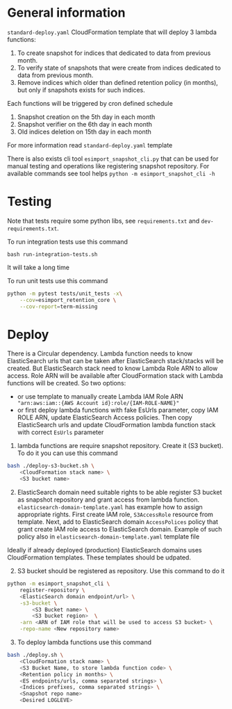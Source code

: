 # General information

`standard-deploy.yaml` CloudFormation template that will deploy 3 lambda functions:
1. To create snapshot for indices that dedicated to data from previous month.
2. To verify state of snapshots that were create from indices dedicated to data from previous month.
3. Remove indices which older than defined retention policy (in months), but only if snapshots exists for such indices.

Each functions will be triggered by cron defined schedule
1. Snapshot creation on the 5th day in each month
2. Snapshot verifier on the 6th day in each month
3. Old indices deletion on 15th day in each month


For more information read `standard-deploy.yaml` template

There is also exists cli tool `esimport_snapshot_cli.py` that can be used for manual testing and operations like registering snapshot repository.
For available commands see tool helps `python -m esimport_snapshot_cli -h`


# Testing

Note that tests require some python libs, see `requirements.txt` and `dev-requirements.txt`.

To run integration tests use this command

`bash run-integration-tests.sh`

It will take a long time

To run unit tests use this command

```bash
python -m pytest tests/unit_tests -x\
    --cov=esimport_retention_core \
    --cov-report=term-missing
```

# Deploy

There is a Circular dependency.
Lambda function needs to know ElasticSearch urls that can be taken after ElasticSearch stack/stacks will be created.
But ElasticSearch stack need to know Lambda Role ARN to allow access. Role ARN will be available after CloudFormation stack with Lambda functions will be created.
So two options:
- or use template to manually create Lambda IAM Role ARN ` "arn:aws:iam::{AWS Account id}:role/{IAM-ROLE-NAME}"`
- or first deploy lambda functions with fake EsUrls parameter, copy IAM ROLE ARN, update ElasticSearch Access policies. Then copy ElasticSearch urls and update CloudFormation lambda function stack with correct `EsUrls` parameter


1. lambda functions are require snapshot repository. Create it (S3 bucket). To do it you can use this command

```bash
bash ./deploy-s3-bucket.sh \
    <CloudFormation stack name> \
    <S3 bucket name>
```

2. ElasticSearch domain need suitable rights to be able register S3 bucket as snapshot repository and grant access from lambda function.
`elasticsearch-domain-template.yaml` has example how to assign appropriate rights.
First create IAM role, `S3AccessRole` resource from template.
Next, add to ElasticSearch domain `AccessPolices` policy that grant create IAM role access to ElasticSearch domain.
Example of such policy also in `elasticsearch-domain-template.yaml` template file

Ideally if already deployed (production) ElasticSearch domains uses CloudFormation templates. These templates should be udpated.


2. S3 bucket should be registered as repository. Use this command to do it

```bash
python -m esimport_snapshot_cli \
    register-repository \
    <ElasticSearch domain endpoint/url> \
    -s3-bucket \
        <S3 Bucket name> \
        <S3 bucket region>  \
    -arn <ARN of IAM role that will be used to access S3 bucket> \
    -repo-name <New repository name>
```


3. To deploy lambda functions use this command

```bash
bash ./deploy.sh \
    <CloudFormation stack name> \
    <S3 Bucket Name, to store lambda function code> \
    <Retention policy in months> \
    <ES endpoints/urls, comma separated strings> \
    <Indices prefixes, comma separated strings> \
    <Snapshot repo name>
    <Desired LOGLEVE>
````


